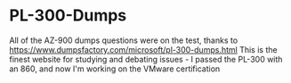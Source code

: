 # PL-300-Dumps
All of the AZ-900 dumps questions were on the test, thanks to https://www.dumpsfactory.com/microsoft/pl-300-dumps.html This is the finest website for studying and debating issues - I passed the PL-300 with an 860, and now I'm working on the VMware certification

